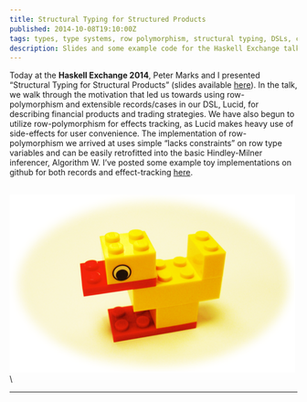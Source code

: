 ```yaml
---
title: Structural Typing for Structured Products
published: 2014-10-08T19:10:00Z
tags: types, type systems, row polymorphism, structural typing, DSLs, compilers
description: Slides and some example code for the Haskell Exchange talk.
---
```


Today at the **Haskell Exchange 2014**, Peter Marks and I presented
“Structural Typing for Structural Products” (slides available
[here][#slides]).  In the talk, we walk through the motivation that
led us towards using row-polymorphism and extensible records/cases in
our DSL, Lucid, for describing financial products and trading
strategies.  We have also begun to utilize row-polymorphism for
effects tracking, as Lucid makes heavy use of side-effects for user
convenience.  The implementation of row-polymorphism we arrived at
uses simple “lacks constraints” on row type variables and can be
easily retrofitted into the basic Hindley-Milner inferencer, Algorithm
W.  I’ve posted some example toy implementations on github for both
records and effect-tracking [here][#code].

\
![duck typing done right](/img/lego-duck.png)\
\


* * * * * * * *

[#slides]: http://www.timphilipwilliams.com/slides/StructuralTypingForStructuredProducts.pdf
[#code]: https://github.com/willtim/row-polymorphism

